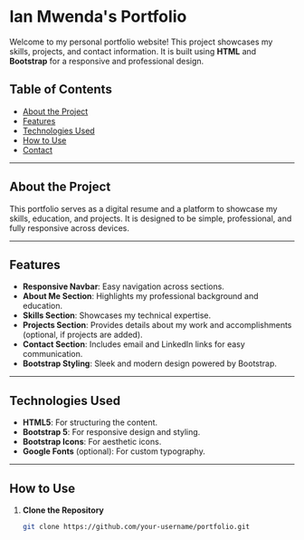 # Ian Mwenda's Portfolio

Welcome to my personal portfolio website! This project showcases my skills, projects, and contact information. It is built using **HTML** and **Bootstrap** for a responsive and professional design.

## Table of Contents

- [About the Project](#about-the-project)
- [Features](#features)
- [Technologies Used](#technologies-used)
- [How to Use](#how-to-use)
- [Contact](#contact)

---

## About the Project

This portfolio serves as a digital resume and a platform to showcase my skills, education, and projects. It is designed to be simple, professional, and fully responsive across devices.

---

## Features

- **Responsive Navbar**: Easy navigation across sections.
- **About Me Section**: Highlights my professional background and education.
- **Skills Section**: Showcases my technical expertise.
- **Projects Section**: Provides details about my work and accomplishments (optional, if projects are added).
- **Contact Section**: Includes email and LinkedIn links for easy communication.
- **Bootstrap Styling**: Sleek and modern design powered by Bootstrap.

---

## Technologies Used

- **HTML5**: For structuring the content.
- **Bootstrap 5**: For responsive design and styling.
- **Bootstrap Icons**: For aesthetic icons.
- **Google Fonts** (optional): For custom typography.

---

## How to Use

1. **Clone the Repository**
   ```bash
   git clone https://github.com/your-username/portfolio.git
